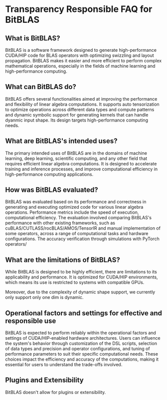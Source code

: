 # Transparency Responsible FAQ for BitBLAS

## What is BitBLAS?

BitBLAS is a software framework designed to generate high-performance CUDA/HIP code for BLAS operators with optimizing swizzling and layout propagation. BitBLAS makes it easier and more efficient to perform complex mathematical operations, especially in the fields of machine learning and high-performance computing.

## What can BitBLAS do?

BitBLAS offers several functionalities aimed at improving the performance and flexibility of linear algebra computations. It supports auto tensorization to optimize operations across different data types and compute patterns and dynamic symbolic support for generating kernels that can handle dyanmic input shape. Its design targets high-performance computing needs.

## What are BitBLAS's intended uses?

The primary intended uses of BitBLAS are in the domains of machine learning, deep learning, scientific computing, and any other field that requires efficient linear algebra computations. It is designed to accelerate training and inference processes, and improve computational efficiency in high-performance computing applications.

## How was BitBLAS evaluated?

BitBLAS was evaluated based on its performance and correctness in generating and executing optimized code for various linear algebra operations. Performance metrics include the speed of execution, computational efficiency. The evaluation involved comparing BitBLAS's performance with other existing frameworks, such as cuBLAS/CUTLASS/rocBLAS/AMOS/TensorIR and manual implementation of some operators, across a range of computational tasks and hardware configurations. The accuracy verification through simulations with PyTorch operators/

## What are the limitations of BitBLAS?

While BitBLAS is designed to be highly efficient, there are limitations to its applicability and performance. It is optimized for CUDA/HIP environments, which means its use is restricted to systems with compatible GPUs.

Moreover, due to the complexity of dynamic shape support, we currently only support only one dim is dynamic.

## Operational factors and settings for effective and responsible use

BitBLAS is expected to perform reliably within the operational factors and settings of CUDA/HIP-enabled hardware architectures. Users can influence the system's behavior through customization of the DSL scripts, selection of data types and precision and operator configurations, and tuning of performance parameters to suit their specific computational needs. These choices impact the efficiency and accuracy of the computations, making it essential for users to understand the trade-offs involved.

## Plugins and Extensibility

BitBLAS doesn't allow for plugins or extensibility.
